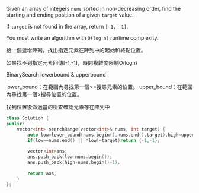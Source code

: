 Given an array of integers `nums` sorted in non-decreasing order, find the starting and ending position of a given `target` value.

If `target` is not found in the array, return `[-1, -1]`.

You must write an algorithm with `O(log n)` runtime complexity.

給一個遞增陣列，找出指定元素在陣列中的起始和終點位置。

如果找不到指定元素回傳\[-1,-1]，時間複雜度限制O(logn)

BinarySearch lowerbound & upperbound

lower_bound：在範圍內尋找第一個>=搜尋元素的位置。
upper_bound：在範圍內尋找第一個>搜尋位置的位置。

找到位置後做適當的檢查確認元素存在陣列中
 
```cpp
class Solution {
public:
    vector<int> searchRange(vector<int>& nums, int target) {
        auto low=lower_bound(nums.begin(),nums.end(),target),high=upper_bound(nums.begin(),nums.end(),target);
        if(low==nums.end() || *low!=target)return {-1,-1};
                
        vector<int>ans;
        ans.push_back(low-nums.begin());
        ans.push_back(high-nums.begin()-1);
        
        return ans;
    }
};
```